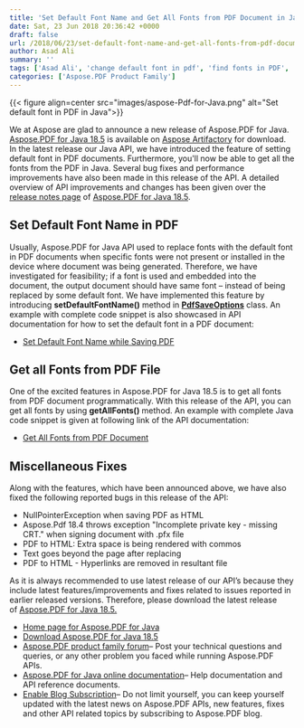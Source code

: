 ```yaml
---
title: 'Set Default Font Name and Get All Fonts from PDF Document in Java'
date: Sat, 23 Jun 2018 20:36:42 +0000
draft: false
url: /2018/06/23/set-default-font-name-and-get-all-fonts-from-pdf-document/
author: Asad Ali
summary: ''
tags: ['Asad Ali', 'change default font in pdf', 'find fonts in PDF', 'get fonts from pdf', 'set default font in PDF java', 'set default font in pdf']
categories: ['Aspose.PDF Product Family']
---
```




{{< figure align=center src="images/aspose-Pdf-for-Java.png" alt="Set default font in PDF in Java">}}


We at Aspose are glad to announce a new release of Aspose.PDF for Java. [Aspose.PDF for Java 18.5][1] is available on [Aspose Artifactory][2] for download. In the latest release our Java API, we have introduced the feature of setting default font in PDF documents. Furthermore, you'll now be able to get all the fonts from the PDF in Java. Several bug fixes and performance improvements have also been made in this release of the API. A detailed overview of API improvements and changes has been given over the [release notes page][3] of [Aspose.PDF for Java 18.5][4].

## Set Default Font Name in PDF

Usually, Aspose.PDF for Java API used to replace fonts with the default font in PDF documents when specific fonts were not present or installed in the device where document was being generated. Therefore, we have investigated for feasibility; if a font is used and embedded into the document, the output document should have same font – instead of being replaced by some default font. We have implemented this feature by introducing **setDefaultFontName()** method in [**PdfSaveOptions**][5] class. An example with complete code snippet is also showcased in API documentation for how to set the default font in a PDF document:

*   [Set Default Font Name while Saving PDF][6]

## Get all Fonts from PDF File

One of the excited features in Aspose.PDF for Java 18.5 is to get all fonts from PDF document programmatically. With this release of the API, you can get all fonts by using **getAllFonts()** method. An example with complete Java code snippet is given at following link of the API documentation:

*   [Get All Fonts from PDF Document][7]

## Miscellaneous Fixes

Along with the features, which have been announced above, we have also fixed the following reported bugs in this release of the API:

*   NullPointerException when saving PDF as HTML
*   Aspose.Pdf 18.4 throws exception "Incomplete private key - missing CRT." when signing document with .pfx file
*   PDF to HTML: Extra space is being rendered with commos
*   Text goes beyond the page after replacing
*   PDF to HTML - Hyperlinks are removed in resultant file

As it is always recommended to use latest release of our API’s because they include latest features/improvements and fixes related to issues reported in earlier released versions. Therefore, please download the latest release of [Aspose.PDF for Java 18.5.][8]

*   [Home page for Aspose.PDF for Java][9]
*   [Download Aspose.PDF for Java 18.5][10]
*   [Aspose.PDF product family forum][11]– Post your technical questions and queries, or any other problem you faced while running Aspose.PDF APIs.
*   [Aspose.PDF for Java online documentation][12]– Help documentation and API reference documents.
*   [Enable Blog Subscription][13]– Do not limit yourself, you can keep yourself updated with the latest news on Aspose.PDF APIs, new features, fixes and other API related topics by subscribing to Aspose.PDF blog.




[1]: https://artifact.aspose.com/webapp/#/artifacts/browse/tree/General/repo/com/aspose/aspose-pdf/18.5
[2]: https://artifact.aspose.com/webapp/#/artifacts/browse/tree/General/repo/
[3]: https://docs.aspose.com/display/pdfjava/Aspose.PDF+for+Java+18.5+Release+Notes
[4]: https://artifact.aspose.com/webapp/#/artifacts/browse/tree/General/repo/com/aspose/aspose-pdf/18.5
[5]: https://apireference.aspose.com/java/pdf/com.aspose.pdf/PdfSaveOptions
[6]: https://docs.aspose.com/display/pdfjava/Formatting+PDF+Document#FormattingPDFDocument-SetDefaultFontNamewhileSavingPDF
[7]: https://docs.aspose.com/display/pdfjava/Formatting+PDF+Document#FormattingPDFDocument-GetAllFontsfromPDFDocument
[8]: https://artifact.aspose.com/webapp/#/artifacts/browse/tree/General/repo/com/aspose/aspose-pdf/18.5
[9]: https://products.aspose.com/pdf/java
[10]: https://artifact.aspose.com/webapp/#/artifacts/browse/tree/General/repo/com/aspose/aspose-pdf/18.5
[11]: https://forum.aspose.com/c/pdf
[12]: https://docs.aspose.com/display/pdfjava/Home
[13]: https://blog.aspose.com/category/aspose-products/aspose-pdf-product-family/




